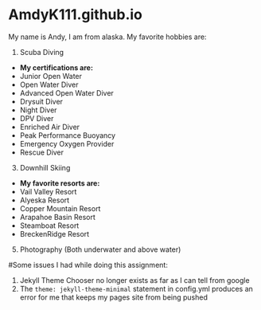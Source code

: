 # AmdyK111.github.io
My name is Andy, I am from alaska.
My favorite hobbies are:
1. Scuba Diving
  - **My certifications are:**
  - Junior Open Water
  - Open Water Diver
  - Advanced Open Water Diver
  - Drysuit Diver
  - Night Diver
  - DPV Diver
  - Enriched Air Diver
  - Peak Performance Buoyancy
  - Emergency Oxygen Provider
  - Rescue Diver
3. Downhill Skiing
  - **My favorite resorts are:**
  - Vail Valley Resort
  - Alyeska Resort
  - Copper Mountain Resort
  - Arapahoe Basin Resort
  - Steamboat Resort
  - BreckenRidge Resort
5. Photography (Both underwater and above water)

#Some issues I had while doing this assignment:
1. Jekyll Theme Chooser no longer exists as far as I can tell from google
2. The ```theme: jekyll-theme-minimal``` statement in config.yml produces an error for me that keeps my pages site from being pushed
